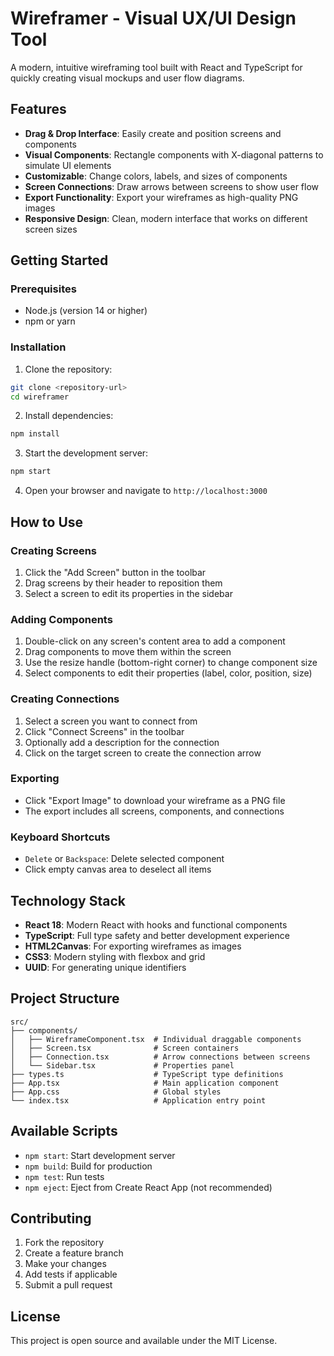 # Wireframer - Visual UX/UI Design Tool

A modern, intuitive wireframing tool built with React and TypeScript for quickly creating visual mockups and user flow diagrams.

## Features

- **Drag & Drop Interface**: Easily create and position screens and components
- **Visual Components**: Rectangle components with X-diagonal patterns to simulate UI elements
- **Customizable**: Change colors, labels, and sizes of components
- **Screen Connections**: Draw arrows between screens to show user flow
- **Export Functionality**: Export your wireframes as high-quality PNG images
- **Responsive Design**: Clean, modern interface that works on different screen sizes

## Getting Started

### Prerequisites
- Node.js (version 14 or higher)
- npm or yarn

### Installation

1. Clone the repository:
```bash
git clone <repository-url>
cd wireframer
```

2. Install dependencies:
```bash
npm install
```

3. Start the development server:
```bash
npm start
```

4. Open your browser and navigate to `http://localhost:3000`

## How to Use

### Creating Screens
1. Click the "Add Screen" button in the toolbar
2. Drag screens by their header to reposition them
3. Select a screen to edit its properties in the sidebar

### Adding Components
1. Double-click on any screen's content area to add a component
2. Drag components to move them within the screen
3. Use the resize handle (bottom-right corner) to change component size
4. Select components to edit their properties (label, color, position, size)

### Creating Connections
1. Select a screen you want to connect from
2. Click "Connect Screens" in the toolbar
3. Optionally add a description for the connection
4. Click on the target screen to create the connection arrow

### Exporting
- Click "Export Image" to download your wireframe as a PNG file
- The export includes all screens, components, and connections

### Keyboard Shortcuts
- `Delete` or `Backspace`: Delete selected component
- Click empty canvas area to deselect all items

## Technology Stack

- **React 18**: Modern React with hooks and functional components
- **TypeScript**: Full type safety and better development experience
- **HTML2Canvas**: For exporting wireframes as images
- **CSS3**: Modern styling with flexbox and grid
- **UUID**: For generating unique identifiers

## Project Structure

```
src/
├── components/
│   ├── WireframeComponent.tsx  # Individual draggable components
│   ├── Screen.tsx              # Screen containers
│   ├── Connection.tsx          # Arrow connections between screens
│   └── Sidebar.tsx             # Properties panel
├── types.ts                    # TypeScript type definitions
├── App.tsx                     # Main application component
├── App.css                     # Global styles
└── index.tsx                   # Application entry point
```

## Available Scripts

- `npm start`: Start development server
- `npm build`: Build for production
- `npm test`: Run tests
- `npm eject`: Eject from Create React App (not recommended)

## Contributing

1. Fork the repository
2. Create a feature branch
3. Make your changes
4. Add tests if applicable
5. Submit a pull request

## License

This project is open source and available under the MIT License.